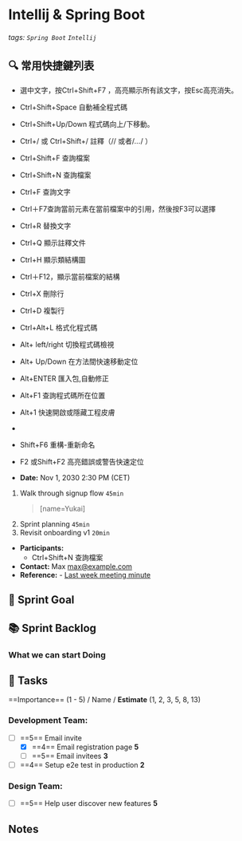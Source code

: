 Intellij & Spring Boot
===
###### tags: `Spring Boot` `Intellij`
:mag: 常用快捷鍵列表
---
- 選中文字，按Ctrl+Shift+F7 ，高亮顯示所有該文字，按Esc高亮消失。
- Ctrl+Shift+Space 自動補全程式碼
- Ctrl+Shift+Up/Down 程式碼向上/下移動。
- Ctrl+/ 或 Ctrl+Shift+/  註釋（// 或者/*...*/ ）
- Ctrl+Shift+F 查詢檔案
- Ctrl+Shift+N 查詢檔案
- Ctrl+F 查詢文字
- Ctrl＋F7查詢當前元素在當前檔案中的引用，然後按F3可以選擇
- Ctrl+R 替換文字
- Ctrl+Q 顯示註釋文件
- Ctrl+H 顯示類結構圖
- Ctrl＋F12，顯示當前檔案的結構

- Ctrl+X 刪除行
- Ctrl+D 複製行
- Ctrl+Alt+L  格式化程式碼

- Alt+ left/right 切換程式碼檢視
- Alt+ Up/Down 在方法間快速移動定位
- Alt+ENTER 匯入包,自動修正
- Alt+F1 查詢程式碼所在位置
- Alt+1 快速開啟或隱藏工程皮膚
- 
- Shift+F6  重構-重新命名

- F2 或Shift+F2 高亮錯誤或警告快速定位


- **Date:** Nov 1, 2030 2:30 PM (CET)
1. Walk through signup flow `45min`
	> [name=Yukai]
2. Sprint planning `45min`
3. Revisit onboarding v1 `20min`
- **Participants:**
    - Ctrl+Shift+N 查詢檔案
- **Contact:** Max <max@example.com>
- **Reference:** - [Last week meeting minute](/s/template-meeting-note)

:dart: Sprint Goal
---

:books: Sprint Backlog
---


### What we can start Doing

:closed_book: Tasks
--
==Importance== (1 - 5) / Name / **Estimate** (1, 2, 3, 5, 8, 13)
### Development Team:
- [ ] ==5== Email invite
  - [x] ==4== Email registration page **5**
  - [ ] ==5== Email invitees **3**
- [ ] ==4== Setup e2e test in production **2**

### Design Team:
- [ ] ==5== Help user discover new features **5**

## Notes 
<!-- Other important details discussed during the meeting can be entered here. -->
